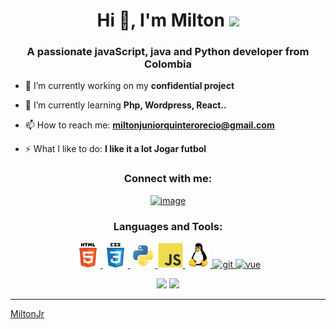 <h1 align="center">Hi 👋, I'm Milton <img height="40" src="https://emoji.gg/assets/emoji/7333-parrotdance.gif"></h1>
<h3 align="center">A passionate javaScript, java and Python  developer from Colombia</h3>

- 🔭 I’m currently working on my **confidential project**

- 🌱 I’m currently learning **Php, Wordpress, React..**

- 📫 How to reach me: **miltonjuniorquinterorecio@gmail.com**

- ⚡ What I like to do: **I like it a lot Jogar futbol**

<h3 align="center">Connect with me:</h3>
<div align="center">


[![image](https://img.shields.io/badge/Instagram-E4405F?style=for-the-badge&logo=instagram&logoColor=white)](https://www.instagram.com/miltonjr__/)
  
</div>

<h3 align="center">Languages and Tools:</h3>

<p align="center"> 
  <a href="https://www.w3.org/html/" target="_blank"> 
    <img src="https://raw.githubusercontent.com/devicons/devicon/master/icons/html5/html5-original-wordmark.svg" alt="html5" width="40" height="40"/> 
  </a>
  <a href="https://www.w3schools.com/css/" target="_blank"> 
    <img src="https://raw.githubusercontent.com/devicons/devicon/master/icons/css3/css3-original-wordmark.svg" alt="css3" width="40" height="40"/> 
  </a> 
  <a href="https://www.python.org" target="_blank"> 
    <img src="https://raw.githubusercontent.com/devicons/devicon/master/icons/python/python-original.svg" alt="python" width="40" height="40"/> 
  </a>  
  <a href="https://developer.mozilla.org/en-US/docs/Web/JavaScript" target="_blank"> 
    <img src="https://raw.githubusercontent.com/devicons/devicon/master/icons/javascript/javascript-original.svg" alt="javascript" width="40" height="40"/> 
  </a> 
  <a href="https://www.linux.org/" target="_blank"> 
    <img src="https://raw.githubusercontent.com/devicons/devicon/master/icons/linux/linux-original.svg" alt="linux" width="40" height="40"/> 
  </a> 
  <a href="https://git-scm.com/" target="_blank"> 
    <img src="https://www.vectorlogo.zone/logos/git-scm/git-scm-icon.svg" alt="git" width="40" height="40"/> 
  </a>
    <a href="https://git-scm.com/" target="_blank"> 
    <img src="https://www.vectorlogo.zone/logos/vuejs/vuejs-ar21.svg" alt="vue" width="50" height="50"/> 
  </a>
</p>

<p align= "center">
  <img height= "150" src="https://github-readme-stats.vercel.app/api?username=MiltonQuintero&theme=react&show_icons=true&include_all_commits=true" />
  <img height= "150" src="https://github-readme-stats.vercel.app/api/top-langs/?username=MiltonQuintero&theme=react&layout=compact" />
</p>

------

[MiltonJr](https://github.com/MiltonQuintero)
